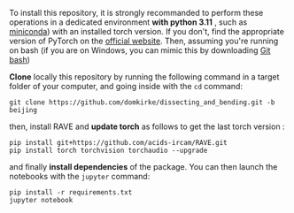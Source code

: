 

To install this repository, it is strongly recommanded to perform these operations in a dedicated environment **with python 3.11** , such as [miniconda](https://docs.anaconda.com/miniconda/install/)) with an installed torch version. If you don't, find the appropriate version of PyTorch on the [official website](https://pytorch.org/). Then, assuming you're running on bash (if you are on Windows, you can mimic this by downloading [Git bash]())

**Clone** locally this repository by running the following command in a target folder of your computer, and going inside with the `cd` command: 
```
git clone https://github.com/domkirke/dissecting_and_bending.git -b beijing
```

then, install RAVE and  **update torch** as follows to get the last torch version :  
```
pip install git+https://github.com/acids-ircam/RAVE.git 
pip install torch torchvision torchaudio --upgrade
```

and finally **install dependencies** of the package. You can then launch the notebooks with the `jupyter` command: 
```
pip install -r requirements.txt
jupyter notebook 
```